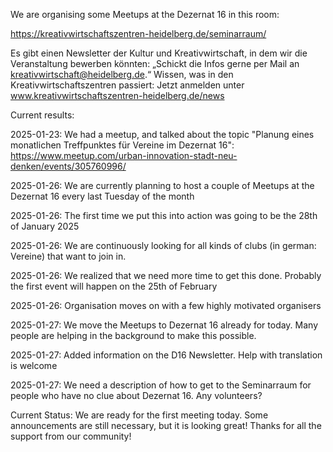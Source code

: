 We are organising some Meetups at the Dezernat 16 in this room:

https://kreativwirtschaftszentren-heidelberg.de/seminarraum/


Es gibt einen Newsletter der Kultur und Kreativwirtschaft, 
in dem wir die Veranstaltung bewerben könnten: 
„Schickt die Infos gerne per Mail an kreativwirtschaft@heidelberg.de.“ 
Wissen, was in den Kreativwirtschaftszentren passiert: 
Jetzt anmelden unter 
www.kreativwirtschaftszentren-heidelberg.de/news


Current results:

2025-01-23: We had a meetup, and talked about the topic "Planung eines monatlichen Treffpunktes für Vereine im Dezernat 16": https://www.meetup.com/urban-innovation-stadt-neu-denken/events/305760996/

2025-01-26: We are currently planning to host a couple of Meetups at the Dezernat 16 every last Tuesday of the month

2025-01-26: The first time we put this into action was going to be the 28th of January 2025

2025-01-26: We are continuously looking for all kinds of clubs (in german: Vereine) that want to join in.

2025-01-26: We realized that we need more time to get this done. Probably the first event will happen on the 25th of February

2025-01-26: Organisation moves on with a few highly motivated organisers

2025-01-27: We move the Meetups to Dezernat 16 already for today. Many people are helping in the background to make this possible.

2025-01-27: Added information on the D16 Newsletter. Help with translation is welcome

2025-01-27: We need a description of how to get to the Seminarraum for people who have no clue about Dezernat 16. Any volunteers?

Current Status: We are ready for the first meeting today. Some announcements are still necessary, but it is looking great! Thanks for all the support from our community!
